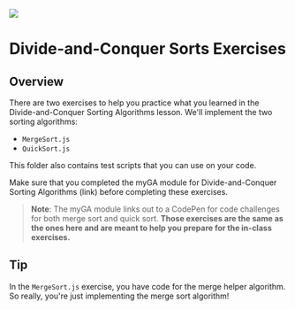 ![](https://ga-dash.s3.amazonaws.com/production/assets/logo-9f88ae6c9c3871690e33280fcf557f33.png)

# Divide-and-Conquer Sorts Exercises

## Overview
There are two exercises to help you practice what you learned in the Divide-and-Conquer Sorting Algorithms lesson. We'll implement the two sorting algorithms:
* `MergeSort.js`
* `QuickSort.js`

This folder also contains test scripts that you can use on your code.

Make sure that you completed the myGA module for Divide-and-Conquer Sorting Algorithms (link) before completing these exercises.

> **Note**: The myGA module links out to a CodePen for code challenges for both merge sort and quick sort. **Those exercises are the same as the ones here and are meant to help you prepare for the in-class exercises.**

## Tip
In the `MergeSort.js` exercise, you have code for the merge helper algorithm. So really, you're just implementing the merge sort algorithm! 
